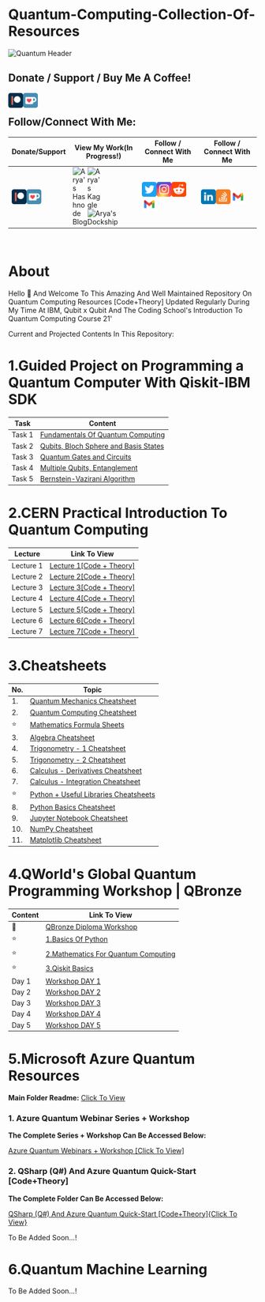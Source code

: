 # Quantum-Computing-Collection-Of-Resources
![Quantum Header](https://github.com/aryashah2k/Quantum-Computing-Collection-Of-Resources/blob/main/assets/Quantum%20Header.png)

## Donate / Support / Buy Me A Coffee!

<a href="https://www.patreon.com/bePatron?u=45451225">
<img align="left" alt="Arya Shah | Patreon" width="30px" src="https://github.com/edent/SuperTinyIcons/blob/master/images/svg/patreon.svg" />
</a>	

<a href="https://ko-fi.com/aryashah">
<img align="left" alt="Arya Shah | Ko-Fi" width="30px" src="https://github.com/edent/SuperTinyIcons/blob/master/images/svg/ko-fi.svg" />
</a>
<br>
	
## Follow/Connect With Me:
	
|Donate/Support|View My Work(In Progress!)|Follow / Connect With Me|Follow / Connect With Me|
|-----|-----|-----|-----|
|<a href="https://www.patreon.com/bePatron?u=45451225"><img align="left" alt="Arya Shah - Patreon" width="30px" src="https://github.com/edent/SuperTinyIcons/blob/master/images/svg/patreon.svg" /></a><a href="https://ko-fi.com/aryashah"><img align="left" alt="Arya Shah - Ko-Fi" width="30px" src="https://github.com/edent/SuperTinyIcons/blob/master/images/svg/ko-fi.svg" /></a>|<a href="https://aryashah.hashnode.dev"><img align="left" alt="Arya's Hashnode Blog" width="30px" src="https://github.com/aryashah2k/aryashah2k/blob/main/assets/hashnode.svg" /></a><a href="https://www.kaggle.com/aryashah2k"><img align="left" alt="Arya's Kaggle" width="30px" src="https://github.com/aryashah2k/aryashah2k/blob/main/assets/kaggle-icon.svg" /></a><a href="https://dockship.io/author/aryash-095"><img align="left" alt="Arya's Dockship" width="80px" src="https://github.com/aryashah2k/aryashah2k/blob/main/assets/dockship-logo.png" /></a>|<a href="https://twitter.com/aryashah2k"><img align="left" alt="Arya Shah - Twitter" width="30px" src="https://github.com/edent/SuperTinyIcons/blob/master/images/svg/twitter.svg" /></a><a href="https://www.instagram.com/arya_shah_00/"><img align="left" alt="Arya's Instagram" width="30px" src="https://github.com/edent/SuperTinyIcons/blob/master/images/svg/instagram.svg" /></a><a href="https://www.reddit.com/user/aryashah2k/"><img align="left" alt="Arya's Reddit" width="30px" src="https://github.com/edent/SuperTinyIcons/blob/master/images/svg/reddit.svg" /></a><a href="mailto:aryashah2k@gmail.com"><img align="left" alt="Arya's Person Email" width="30px" src="https://github.com/edent/SuperTinyIcons/blob/master/images/svg/gmail.svg" /></a>|<a href="https://www.linkedin.com/in/arya--shah/"><img align="left" alt="Arya's LinkedIn" width="30px" src="https://github.com/edent/SuperTinyIcons/blob/master/images/svg/linkedin.svg" /></a><a href="https://stackoverflow.com/users/13949231/aryashah2k"><img align="left" alt="Arya's Stackoverlfow" width="30px" src="https://github.com/edent/SuperTinyIcons/blob/master/images/svg/stackoverflow.svg"/></a><a href="mailto:arya.shah82@nmims.edu.in"><img align="left" alt="Arya's Institute Email" width="30px" src="https://github.com/edent/SuperTinyIcons/blob/master/images/svg/gmail.svg" /></a>|
<br>

# About 

Hello 👋 And Welcome To This Amazing And Well Maintained Repository On Quantum Computing Resources [Code+Theory] Updated Regularly During My Time At IBM, Qubit x Qubit And The Coding School's Introduction To Quantum Computing Course 21'

Current and Projected Contents In This Repository:

# 1.Guided Project on Programming a Quantum Computer With Qiskit-IBM SDK

|Task|Content|
|----|------|
|Task 1|<a href="https://github.com/aryashah2k/Quantum-Computing-Collection-Of-Resources/tree/main/Guided%20Project%20-%20Programming%20a%20Quantum%20Computer%20with%20Qiskit%20-%20IBM%20SDK/Task%201">Fundamentals Of Quantum Computing</a>|
|Task 2|<a href="https://github.com/aryashah2k/Quantum-Computing-Collection-Of-Resources/tree/main/Guided%20Project%20-%20Programming%20a%20Quantum%20Computer%20with%20Qiskit%20-%20IBM%20SDK/Task%202">Qubits, Bloch Sphere and Basis States</a>|
|Task 3|<a href="https://github.com/aryashah2k/Quantum-Computing-Collection-Of-Resources/tree/main/Guided%20Project%20-%20Programming%20a%20Quantum%20Computer%20with%20Qiskit%20-%20IBM%20SDK/Task%203">Quantum Gates and Circuits</a>|
|Task 4|<a href="https://github.com/aryashah2k/Quantum-Computing-Collection-Of-Resources/tree/main/Guided%20Project%20-%20Programming%20a%20Quantum%20Computer%20with%20Qiskit%20-%20IBM%20SDK/Task%204">Multiple Qubits, Entanglement</a>|
|Task 5|<a href="https://github.com/aryashah2k/Quantum-Computing-Collection-Of-Resources/tree/main/Guided%20Project%20-%20Programming%20a%20Quantum%20Computer%20with%20Qiskit%20-%20IBM%20SDK/Task%205">Bernstein-Vazirani Algorithm</a>|

# 2.CERN Practical Introduction To Quantum Computing

|Lecture|Link To View|
|-----|-----|
|Lecture 1|<a href="https://github.com/aryashah2k/Quantum-Computing-Collection-Of-Resources/tree/main/CERN%20-%20Practical%20Introduction%20To%20Quantum%20Computing/Lecture%201%20Resources">Lecture 1[Code + Theory]</a>	|
|Lecture 2|<a href="https://github.com/aryashah2k/Quantum-Computing-Collection-Of-Resources/tree/main/CERN%20-%20Practical%20Introduction%20To%20Quantum%20Computing/Lecture%202%20Resources">Lecture 2[Code + Theory]</a>|
|Lecture 3|<a href="https://github.com/aryashah2k/Quantum-Computing-Collection-Of-Resources/tree/main/CERN%20-%20Practical%20Introduction%20To%20Quantum%20Computing/Lecture%203%20Resources">Lecture 3[Code + Theory]</a>|
|Lecture 4|<a href="https://github.com/aryashah2k/Quantum-Computing-Collection-Of-Resources/tree/main/CERN%20-%20Practical%20Introduction%20To%20Quantum%20Computing/Lecture%204%20Resources">Lecture 4[Code + Theory]</a>|
|Lecture 5|<a href="https://github.com/aryashah2k/Quantum-Computing-Collection-Of-Resources/tree/main/CERN%20-%20Practical%20Introduction%20To%20Quantum%20Computing/Lecture%205%20Resources">Lecture 5[Code + Theory]</a>|
|Lecture 6|<a href="https://github.com/aryashah2k/Quantum-Computing-Collection-Of-Resources/tree/main/CERN%20-%20Practical%20Introduction%20To%20Quantum%20Computing/Lecture%206%20Resources">Lecture 6[Code + Theory]</a>|
|Lecture 7|<a href="https://github.com/aryashah2k/Quantum-Computing-Collection-Of-Resources/tree/main/CERN%20-%20Practical%20Introduction%20To%20Quantum%20Computing/Lecture%207%20Resources">Lecture 7[Code + Theory]</a>|

# 3.Cheatsheets

|No.|Topic|
|--|-----|
|1.|<a href="https://github.com/aryashah2k/Quantum-Computing-Collection-Of-Resources/tree/main/Topic-Wise%20Cheatsheets/Quantum%20Mechanics%20Cheatsheet">Quantum Mechanics Cheatsheet</a>|
|2.|<a href="https://github.com/aryashah2k/Quantum-Computing-Collection-Of-Resources/tree/main/Topic-Wise%20Cheatsheets/Quantum%20Computing%20Cheatsheet">Quantum Computing Cheatsheet</a>|
|⭐|<a href="https://github.com/aryashah2k/Quantum-Computing-Collection-Of-Resources/tree/main/Topic-Wise%20Cheatsheets/Mathematics%20Formula%20Sheets">Mathematics Formula Sheets</a>|
|3.|<a href="https://github.com/aryashah2k/Quantum-Computing-Collection-Of-Resources/blob/main/Topic-Wise%20Cheatsheets/Mathematics%20Formula%20Sheets/assets/Algebra%20Sheet%20Snip.jpg">Algebra Cheatsheet</a>|
|4.|<a href="https://github.com/aryashah2k/Quantum-Computing-Collection-Of-Resources/blob/main/Topic-Wise%20Cheatsheets/Mathematics%20Formula%20Sheets/assets/Trigonometry%20Sheet%20Snip%201.jpg">Trigonometry - 1 Cheatsheet</a>|
|5.|<a href="https://github.com/aryashah2k/Quantum-Computing-Collection-Of-Resources/blob/main/Topic-Wise%20Cheatsheets/Mathematics%20Formula%20Sheets/assets/Trigonometry%20Sheet%20Snip%202.jpg">Trigonometry - 2 Cheatsheet</a>|
|6.|<a href="https://github.com/aryashah2k/Quantum-Computing-Collection-Of-Resources/blob/main/Topic-Wise%20Cheatsheets/Mathematics%20Formula%20Sheets/assets/Calculus%20Derivatives%20Snip.jpg">Calculus - Derivatives Cheatsheet</a>|
|7.|<a href="https://github.com/aryashah2k/Quantum-Computing-Collection-Of-Resources/blob/main/Topic-Wise%20Cheatsheets/Mathematics%20Formula%20Sheets/assets/Calculus%20Integration%20Snip.jpg">Calculus - Integration Cheatsheet</a>|
|⭐|<a href="https://github.com/aryashah2k/Quantum-Computing-Collection-Of-Resources/tree/main/Topic-Wise%20Cheatsheets/Python%20%2B%20Useful%20Libraries%20Cheatsheets">Python + Useful Libraries Cheatsheets</a>|
|8.|<a href="https://github.com/aryashah2k/Quantum-Computing-Collection-Of-Resources/blob/main/Topic-Wise%20Cheatsheets/Python%20%2B%20Useful%20Libraries%20Cheatsheets/assets/Python%20Basics.jpg">Python Basics Cheatsheet</a>|
|9.|<a href="https://github.com/aryashah2k/Quantum-Computing-Collection-Of-Resources/blob/main/Topic-Wise%20Cheatsheets/Python%20%2B%20Useful%20Libraries%20Cheatsheets/assets/Jupyter%20Notebooks.jpg">Jupyter Notebook Cheatsheet</a>|
|10.|<a href="https://github.com/aryashah2k/Quantum-Computing-Collection-Of-Resources/blob/main/Topic-Wise%20Cheatsheets/Python%20%2B%20Useful%20Libraries%20Cheatsheets/assets/Numpy.jpg">NumPy Cheatsheet</a>|
|11.|<a href="https://github.com/aryashah2k/Quantum-Computing-Collection-Of-Resources/blob/main/Topic-Wise%20Cheatsheets/Python%20%2B%20Useful%20Libraries%20Cheatsheets/assets/Matplotlib.jpg">Matplotlib Cheatsheet</a>|

# 4.QWorld's Global Quantum Programming Workshop | QBronze

|Content|Link To View|
|-----|-----|
|🌟|<a href="https://github.com/aryashah2k/Quantum-Computing-Collection-Of-Resources/tree/main/QWorld's%20Global%20Quantum%20Programming%20Workshop">QBronze Diploma Workshop</a>|
|⭐|<a href="https://github.com/aryashah2k/Quantum-Computing-Collection-Of-Resources/tree/main/QWorld's%20Global%20Quantum%20Programming%20Workshop/Basics%20Of%20Python">1.Basics Of Python</a>|
|⭐|<a href="https://github.com/aryashah2k/Quantum-Computing-Collection-Of-Resources/tree/main/QWorld's%20Global%20Quantum%20Programming%20Workshop/Mathematics%20For%20Quantum%20Computing">2.Mathematics For Quantum Computing</a>|
|⭐|<a href="https://github.com/aryashah2k/Quantum-Computing-Collection-Of-Resources/tree/main/QWorld's%20Global%20Quantum%20Programming%20Workshop">3.Qiskit Basics</a>|
|Day 1|<a href="https://github.com/aryashah2k/Quantum-Computing-Collection-Of-Resources/tree/main/QWorld's%20Global%20Quantum%20Programming%20Workshop/DAY%201">Workshop DAY 1</a>|
|Day 2|<a href="https://github.com/aryashah2k/Quantum-Computing-Collection-Of-Resources/tree/main/QWorld's%20Global%20Quantum%20Programming%20Workshop/DAY%202">Workshop DAY 2</a>|
|Day 3|<a href="https://github.com/aryashah2k/Quantum-Computing-Collection-Of-Resources/tree/main/QWorld's%20Global%20Quantum%20Programming%20Workshop/DAY%203">Workshop DAY 3</a>|
|Day 4|<a href="https://github.com/aryashah2k/Quantum-Computing-Collection-Of-Resources/tree/main/QWorld's%20Global%20Quantum%20Programming%20Workshop/DAY%204">Workshop DAY 4</a>|
|Day 5|<a href="https://github.com/aryashah2k/Quantum-Computing-Collection-Of-Resources/tree/main/QWorld's%20Global%20Quantum%20Programming%20Workshop/DAY%205%20%2B%20DAY%206">Workshop DAY 5</a>|

# 5.Microsoft Azure Quantum Resources

**Main Folder Readme:** <a href="https://github.com/aryashah2k/Quantum-Computing-Collection-Of-Resources/blob/main/Microsoft%20Azure%20Quantum%20Resources/README.md">Click To View</a>

### 1. Azure Quantum Webinar Series + Workshop

**The Complete Series + Workshop Can Be Accessed Below:**

<a href="https://github.com/aryashah2k/Quantum-Computing-Collection-Of-Resources/blob/main/Microsoft%20Azure%20Quantum%20Resources/Azure%20Quantum%20Webinar%20Series.md">Azure Quantum Webinars + Workshop [Click To View]</a>

### 2. QSharp (Q#) And Azure Quantum Quick-Start [Code+Theory]

**The Complete Folder Can Be Accessed Below:**

<a href="https://github.com/aryashah2k/Quantum-Computing-Collection-Of-Resources/tree/main/Microsoft%20Azure%20Quantum%20Resources/QSharp%20(Q%23)%20And%20Azure%20Quantum%20Quick-Start">QSharp (Q#) And Azure Quantum Quick-Start [Code+Theory]{Click To View}</a>


To Be Added Soon...!


# 6.Quantum Machine Learning

To Be Added Soon...!


